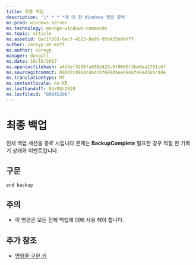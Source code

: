 ```yaml
---
title: 최종 백업
description: '\* * * *에 대 한 Windows 명령 항목'
ms.prod: windows-server
ms.technology: manage-windows-commands
ms.topic: article
ms.assetid: 8ac1f283-6ecf-4523-8e96-95d435dd4f7f
author: coreyp-at-msft
ms.author: coreyp
manager: dongill
ms.date: 10/16/2017
ms.openlocfilehash: a4d3ef3298fa690d425c6f0660f3be6ea2701c6f
ms.sourcegitcommit: b00d7c8968c4adc8f699dbee694afe6ed36bc9de
ms.translationtype: MT
ms.contentlocale: ko-KR
ms.lasthandoff: 04/08/2020
ms.locfileid: "80845206"
---
```

# <a name="end-backup"></a>최종 백업




전체 백업 세션을 종료 시킵니다 문제는 **BackupComplete** 필요한 경우 적절 한 기록기 상태와 이벤트입니다.

## <a name="syntax"></a>구문

```
end backup
```

## <a name="remarks"></a>주의

-   이 명령은 모든 전체 백업에 대해 사용 해야 합니다.

## <a name="additional-references"></a>추가 참조

- [명령줄 구문 키](command-line-syntax-key.md)